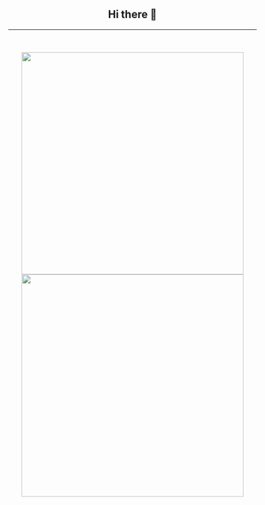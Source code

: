 <h2 align="center">Hi there 👋</h1>
<p>
</p>

---
  
<br />
<p align="center">
  <img src="https://github-readme-stats.vercel.app/api?username=koeit&theme=dark&show_icons=true&count_private=true" width="450"/>
  <img src="https://github-readme-stats.vercel.app/api/top-langs/?username=koeit&layout=default&theme=dark" width="450" />
</p>

